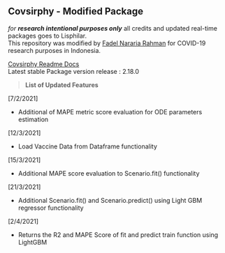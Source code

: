 ## Covsirphy - Modified Package
_for **research intentional purposes only**_ all credits and updated real-time packages goes to Lisphilar. <br>
This repository was modified by [Fadel Nararia Rahman](https://fadelrahman.com) for COVID-19 research purposes in Indonesia.

[Covsirphy Readme Docs](https://lisphilar.github.io/covid19-sir)<br>
Latest stable Package version release : 2.18.0

> **List of Updated Features**

[7/2/2021]
- Additional of MAPE metric score evaluation for ODE parameters estimation

[12/3/2021]
- Load Vaccine Data from Dataframe functionality

[15/3/2021]
- Additional MAPE score evaluation to Scenario.fit() functionality

[21/3/2021]
- Additional Scenario.fit() and Scenario.predict() using Light GBM regressor functionality

[2/4/2021]
- Returns the R2 and MAPE Score of fit and predict train function using LightGBM
